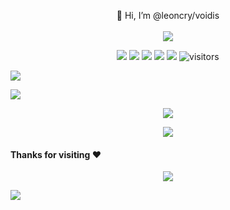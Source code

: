 

<p align="center">
  👋 Hi, I’m @leoncry/voidis
  <br/>  <br/>
  <a href="https://www.voidis.me" target="_blank">
     <img src="https://img.shields.io/badge/WWW.VOIDIS.ME-d87b03.svg" />
  </a>
</p>

<!--   my-icons -->

<p align="center">
    <a href="https://github.com/LeonCry/LeonCry"><img src="https://img.shields.io/badge/I'm-LeonCry-blue.svg"></a>
    <img src="https://img.shields.io/badge/TS-d84750.svg" />
    <a href="https://github.com/LeonCry/LeonCry/graphs/contributors"><img src="https://img.shields.io/github/contributors/LeonCry/LeonCry?color=76b5d8"></a>
    <a href="https://github.com/LeonCry/LeonCry/stargazers"><img src="https://img.shields.io/github/stars/LeonCry/LeonCry.svg?logo=github"></a>
    <a href="https://github.com/LeonCry/LeonCry/network/members"><img src="https://img.shields.io/github/forks/LeonCry/LeonCry.svg?color=blue&logo=github"></a>
    <img src="https://visitor-badge.laobi.icu/badge?page_id=LeonCry.LeonCry" alt="visitors"/>   
</p>

<!--   my-header-img -->
![](./src/header_.png)

<!--   green snake -->
![](https://raw.githubusercontent.com/LeonCry/LeonCry/main/assets/github-contribution-grid-snake.svg)
<!--   stats + languages -->

<p align="center">
 <img src="https://github-readme-stats.vercel.app/api?username=LeonCry&show_icons=true&theme=radical&include_all_commits=true" />
</p>

<p align="center">
 <img src="https://github-readme-stats.vercel.app/api/top-langs/?username=LeonCry&theme=radical&layout=compact" />
</p>
 


#### Thanks for visiting :heart:

<p align="center"> 
<img src="https://profile-counter.glitch.me/LeonCry/count.svg">  



![](assets/Bottom_down.svg)
